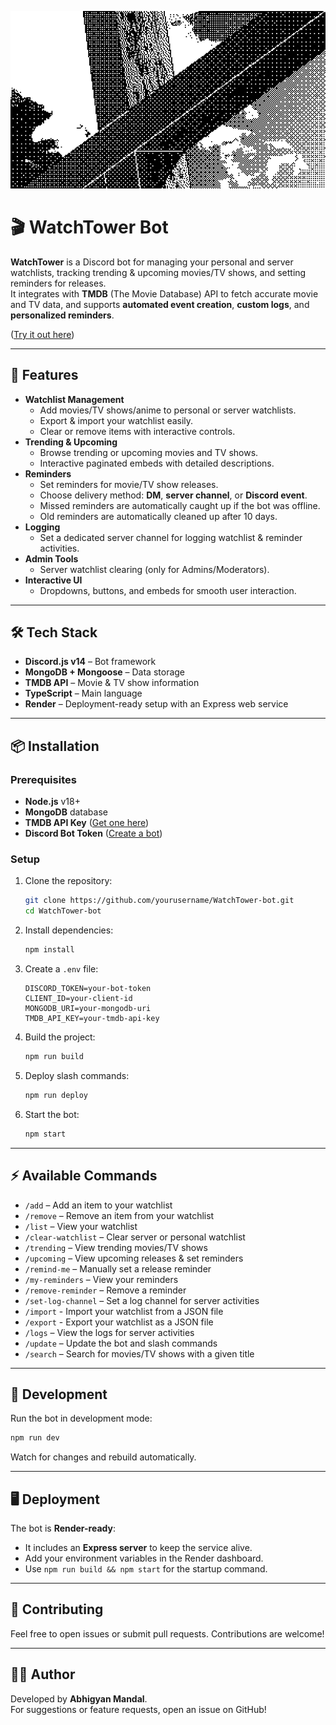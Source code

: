 <p align="center">
  <img src="assets/watchtowerBanner.gif" alt="WatchTower Bot Banner" />
</p>


# 🎬 WatchTower Bot

**WatchTower** is a Discord bot for managing your personal and server watchlists, tracking trending & upcoming movies/TV shows, and setting reminders for releases.  
It integrates with **TMDB** (The Movie Database) API to fetch accurate movie and TV data, and supports **automated event creation**, **custom logs**, and **personalized reminders**.

([Try it out here](https://discord.com/oauth2/authorize?client_id=1400031633037594644&permissions=1755919637020353&integration_type=0&scope=applications.commands+bot))

---

## 🚀 Features
- **Watchlist Management**
  - Add movies/TV shows/anime to personal or server watchlists.
  - Export & import your watchlist easily.
  - Clear or remove items with interactive controls.
- **Trending & Upcoming**
  - Browse trending or upcoming movies and TV shows.
  - Interactive paginated embeds with detailed descriptions.
- **Reminders**
  - Set reminders for movie/TV show releases.
  - Choose delivery method: **DM**, **server channel**, or **Discord event**.
  - Missed reminders are automatically caught up if the bot was offline.
  - Old reminders are automatically cleaned up after 10 days.
- **Logging**
  - Set a dedicated server channel for logging watchlist & reminder activities.
- **Admin Tools**
  - Server watchlist clearing (only for Admins/Moderators).
- **Interactive UI**
  - Dropdowns, buttons, and embeds for smooth user interaction.

---

## 🛠️ Tech Stack
- **Discord.js v14** – Bot framework
- **MongoDB + Mongoose** – Data storage
- **TMDB API** – Movie & TV show information
- **TypeScript** – Main language
- **Render** – Deployment-ready setup with an Express web service

---

## 📦 Installation

### Prerequisites
- **Node.js** v18+
- **MongoDB** database
- **TMDB API Key** ([Get one here](https://www.themoviedb.org/documentation/api))
- **Discord Bot Token** ([Create a bot](https://discord.com/developers/applications))

### Setup
1. Clone the repository:
   ```bash
   git clone https://github.com/yourusername/WatchTower-bot.git
   cd WatchTower-bot
   ```

2. Install dependencies:
   ```bash
   npm install
   ```

3. Create a `.env` file:
   ```env
   DISCORD_TOKEN=your-bot-token
   CLIENT_ID=your-client-id
   MONGODB_URI=your-mongodb-uri
   TMDB_API_KEY=your-tmdb-api-key
   ```

4. Build the project:
   ```bash
   npm run build
   ```

5. Deploy slash commands:
   ```bash
   npm run deploy
   ```

6. Start the bot:
   ```bash
   npm start
   ```


---

## ⚡ Available Commands
- `/add` – Add an item to your watchlist
- `/remove` – Remove an item from your watchlist
- `/list` – View your watchlist
- `/clear-watchlist` – Clear server or personal watchlist
- `/trending` – View trending movies/TV shows
- `/upcoming` – View upcoming releases & set reminders
- `/remind-me` – Manually set a release reminder
- `/my-reminders` – View your reminders
- `/remove-reminder` – Remove a reminder
- `/set-log-channel` – Set a log channel for server activities
- `/import` - Import your watchlist from a JSON file
- `/export` - Export your watchlist as a JSON file
- `/logs` – View the logs for server activities
- `/update` – Update the bot and slash commands
- `/search` – Search for movies/TV shows with a given title

---

## 🔧 Development
Run the bot in development mode:
```bash
npm run dev
```

Watch for changes and rebuild automatically.

---

## 🖥️ Deployment
The bot is **Render-ready**:
- It includes an **Express server** to keep the service alive.
- Add your environment variables in the Render dashboard.
- Use `npm run build && npm start` for the startup command.

---

## 🤝 Contributing
Feel free to open issues or submit pull requests. Contributions are welcome!

---

## 👨‍💻 Author
Developed by **Abhigyan Mandal**.  
For suggestions or feature requests, open an issue on GitHub!



